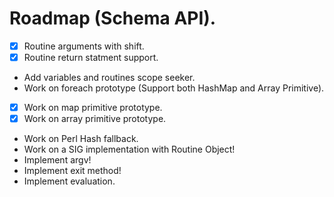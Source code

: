 # Roadmap (Schema API).

- [x] Routine arguments with shift.
- [x] Routine return statment support. 
- Add variables and routines scope seeker.
- Work on foreach prototype (Support both HashMap and Array Primitive).
- [x] Work on map primitive prototype.
- [x] Work on array primitive prototype.
- Work on Perl Hash fallback.
- Work on a SIG implementation with Routine Object!
- Implement argv!
- Implement exit method!
- Implement evaluation.